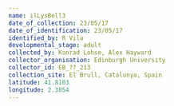 ```yaml
---
name: ilLysBell3
date_of_collection: 23/05/17
date_of_identification: 23/05/17
identified_by: R Vila
developmental_stage: adult
collected_by: Konrad Lohse, Alex Hayward
collector_organisation: Edinburgh University
collector_id: EB_??_213
collection_site: El Brull, Catalunya, Spain
latitude: 41.8103
longitude: 2.3054
---
```

